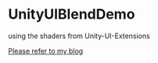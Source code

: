 # UnityUIBlendDemo
using the shaders from Unity-UI-Extensions

[Please refer to my blog](https://lynda.hatenablog.com/entry/2018/06/26/203149)
